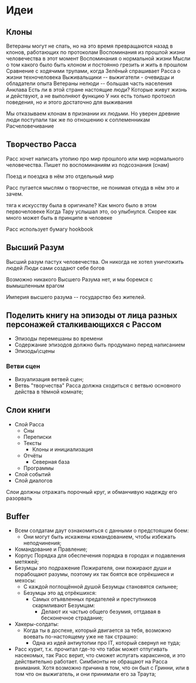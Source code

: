 # Идеи
## Клоны

Ветераны могут не спать, но на это время превращаются назад в клонов, работающих по протоколам
    Воспоминания из прошлой жизни человечества в этот момент
        Воспоминания о нормальной жизни
        Мысли о том какого было быть клоном и постоянно грезить и жить в прошлом
Сравнение с ходячими трупами, когда Зелёный спрашивает Расса о жизни техночеловека
Выживальщики -- выжигатели - очевидцы и обладатели опыта
Ветераны нелюди -- большая часть населения Анклава
    Есть ли в этой стране настоящие люди? Которые живут жизнь и действуют, а не выполняют функцию
У них есть только протокол поведения, но и этого достаточно для выживания

Мы отказываем клонам в признании их людьми.
Но уверен древние люди поступали так же по отношению к соплеменникам
Расчеловечивание




## Творчество Расса

Расс хочет написать утопию про мир прошлого или мир нормального человечества.
Пишет по воспоминаниям из подсознания (снам)

   Поезд и поездка в нём это отдельный мир


Расс пугается мыслям о творчестве, не понимая откуда в нём это и зачем.

   тяга к искусству была в оригинале? Как много было в этом первочеловеке
   Когда Тару услышал это, оо улыбнулся. Скорее как много может быть в принципе в человеке

Расс использует бумагу hookbook




## Высший Разум
Высший разум пастух человечества. Он никогда не хотел уничтожить людей
Люди сами создают себе богов

Возможно никакого Высшего Разума нет, и мы боремся с вымышленным врагом

Империя высшего разума -- государство без жителей.




## Поделить книгу на эпизоды от лица разных персонажей сталкивающихся с Рассом

- Эпизоды перемешаны во времени
- Содержание эпизодов должно быть продумано перед написанием
- Эпизоды\сцены



### Ветви сцен

   * Визуализация ветвей сцен;
   * Ветвь "творчества" Расса должна сходиться с ветвью основного действа
     в тёмной комнате;




## Слои книги

   - Слой Расса
     - Сны
     - Переписки
     - Тексты
       - Клоны и инициализация
     - Отчёты
       - Северная база
     - Программы
   - Слой событий
   - Слой диалогов

Слои должны отражать порочный круг, и обманчивую надежду его разорвать




## Buffer

   * Всем солдатам даут ознакомиться с данными о предстоящим боем:
      * Они могут быть искажены командованием, чтобы избежать неподчинения;
   * Командование и Правление;
   * Корпус Порядка для обеспечения порядка в городах и подавления метяжей;
   * Безумцы это подражение Пожирателя, они пожирают души и порабощают разумы,
     поэтому их так боятся все отрёкшиеся и мехосы:
      * С каждой поглощённой душой Безумцы становятся сильнее;
      * Безумцы это ад отрёкшихся:
         * Самых отъявленных предателей и преступников скармливают Безумцам:
            * Делают их частью общего безумия, оттдавая в бесконечное страдание;
   * Хакеры-солдаты:
      * Когда ты в доспехе, который двигается за тебя,
        возможно воевать по-настоящему уже не так страшно:
         * Одна из идей антиутопии про IT, который свернул не туда;
   * Расс курит, т.к. прочитал где-то что табак может отпугивать насекомых,
     так Расс верит, что сможет испугать караксинов, и это действительно
     работает. Симбионты не обращают на Расса внимания. Хотя возможно причина
     в том, что он был с Гринни, или в том что он выжигатель, и они принимали
     его за Траута;
